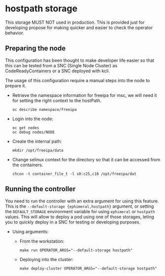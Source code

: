 # hostpath storage

This storage MUST NOT used in production. This is provided just for developing
propose for making quicker and easier to check the operator behavior.

## Preparing the node

This configuration has been thought to make developer life easier so
that this can be tested from a SNC (Single Node Cluster) as
CodeReadyContainers or a SNC deployed with kcli.

The usage of this configuration require a manual steps into the node
to prepare it.

- Retrieve the namespace information for freeipa for msc, we will need
  it for setting the right context to the hostPath.

  ```shell
  oc describe namespace/freeipa
  ```

- Login into the node:

  ```shell
  oc get nodes
  oc debug nodes/NODE
  ```

- Create the internal path:

  ```shell
  mkdir /opt/freeipa/data
  ```

- Change selinux context for the directory so that it can be accessed
  from the containers.

  ```shell
  chcon -t container_file_t -l s0:c25,c10 /opt/freeipa/dat
  ```

## Running the controller

You need to run the controller with an extra argument for using this feature.
This is the `--default-storage {ephimeral,hostpath}` argument, or setting
the `DEFAULT_STORAGE` environment variable for using `ephimeral` or
`hostpath` values. This will allow to deploy a pod using one of those
storages, leting you to quickly deploy in a SNC for testing or developing
purposes.

- Using arguments:

  - From the workstation:

    ```shell
    make run OPERATOR_ARGS="--default-storage hostpath"
    ```

  - Deploying into the cluster:

    ```shell
    make deploy-cluster OPERATOR_ARGS="--default-storage hostpath"
    ```
